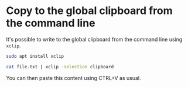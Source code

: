 # Copy to the global clipboard from the command line

It's possible to write to the global clipboard from the command line using `xclip`.

```bash
sudo apt install xclip

cat file.txt | xclip -selection clipboard
```

You can then paste this content using CTRL+V as usual.

